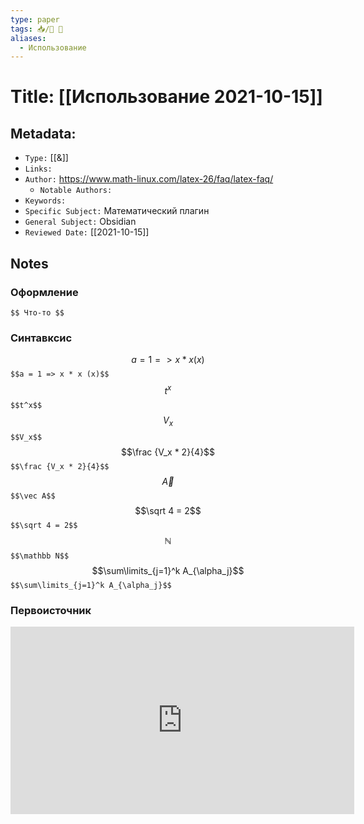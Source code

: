 ```yaml
---
type: paper
tags: 📥️/📜️ 🔢
aliases:
  - Использование 
---
```




# Title: **[[Использование 2021-10-15]]**


## Metadata:

- `Type:` [[&]]
- `Links:`
- `Author:` https://www.math-linux.com/latex-26/faq/latex-faq/
    - `Notable Authors:` 
- `Keywords:` 
- `Specific Subject:` Математический плагин
- `General Subject:` Obsidian
- `Reviewed Date:` [[2021-10-15]]


## Notes

### Оформление
`$$ Что-то $$`

### Синтавксис
$$a = 1 => x * x (x)$$
`$$a = 1 => x * x (x)$$`
$$t^x$$
`$$t^x$$`
$$V_x$$
`$$V_x$$`
$$\frac {V_x * 2}{4}$$
`$$\frac {V_x * 2}{4}$$`
$$\vec A$$
`$$\vec A$$`
$$\sqrt 4 = 2$$
`$$\sqrt 4 = 2$$`
$$\mathbb N$$
`$$\mathbb N$$`
$$\sum\limits_{j=1}^k A_{\alpha_j}$$
`$$\sum\limits_{j=1}^k A_{\alpha_j}$$`

### Первоисточник
<center>
    <iframe border=0 frameborder=0 height=300 width=550 src="https://www.math-linux.com/latex-26/faq/latex-faq/"></iframe>
</center>